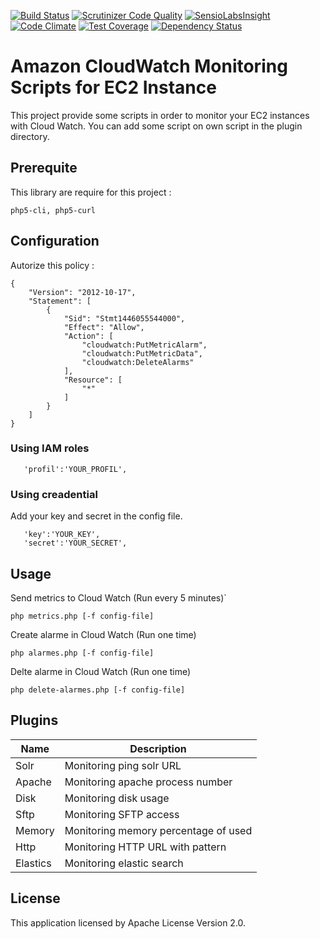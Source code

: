 [![Build Status](https://travis-ci.org/fauguste/cloudwatch-script-php.svg)](https://travis-ci.org/fauguste/cloudwatch-script-php)
[![Scrutinizer Code Quality](https://scrutinizer-ci.com/g/fauguste/cloudwatch-script-php/badges/quality-score.png?b=master)](https://scrutinizer-ci.com/g/fauguste/cloudwatch-script-php/?branch=master)
[![SensioLabsInsight](https://insight.sensiolabs.com/projects/482807e9-f93b-48f0-8dd5-51d3cc1b673f/mini.png)](https://insight.sensiolabs.com/projects/482807e9-f93b-48f0-8dd5-51d3cc1b673f)
[![Code Climate](https://codeclimate.com/github/fauguste/cloudwatch-script-php/badges/gpa.svg)](https://codeclimate.com/github/fauguste/cloudwatch-script-php)
[![Test Coverage](https://codeclimate.com/github/fauguste/cloudwatch-script-php/badges/coverage.svg)](https://codeclimate.com/github/fauguste/cloudwatch-script-php)
[![Dependency Status](https://gemnasium.com/fauguste/cloudwatch-script-php.svg)](https://gemnasium.com/fauguste/cloudwatch-script-php)

# Amazon CloudWatch Monitoring Scripts for EC2 Instance

This project provide some scripts in order to monitor your EC2 instances with Cloud Watch.
You can add some script on own script in the plugin directory.

## Prerequite

This library are require for this project :
```
php5-cli, php5-curl
```

## Configuration

Autorize this policy :
````
{
    "Version": "2012-10-17",
    "Statement": [
        {
            "Sid": "Stmt1446055544000",
            "Effect": "Allow",
            "Action": [
                "cloudwatch:PutMetricAlarm",
                "cloudwatch:PutMetricData",
                "cloudwatch:DeleteAlarms"
            ],
            "Resource": [
                "*"
            ]
        }
    ]
}
````

### Using IAM roles
````
   'profil':'YOUR_PROFIL',
````

### Using creadential
Add your key and secret in the config file.
````
   'key':'YOUR_KEY',
   'secret':'YOUR_SECRET',
````


## Usage

Send metrics to Cloud Watch (Run every 5 minutes)`

```
php metrics.php [-f config-file]
```

Create alarme in Cloud Watch (Run one time)
```
php alarmes.php [-f config-file]
```

Delte  alarme in Cloud Watch (Run one time)
```
php delete-alarmes.php [-f config-file]
```

## Plugins

| Name | Description          |
| ------------- | ----------- |
| Solr      | Monitoring ping solr URL |
| Apache | Monitoring apache process number |
| Disk | Monitoring disk usage |
| Sftp | Monitoring SFTP access |
| Memory | Monitoring memory percentage of used |
| Http | Monitoring HTTP URL with pattern |
| Elastics | Monitoring elastic search |

## License

This application licensed by Apache License Version 2.0.
